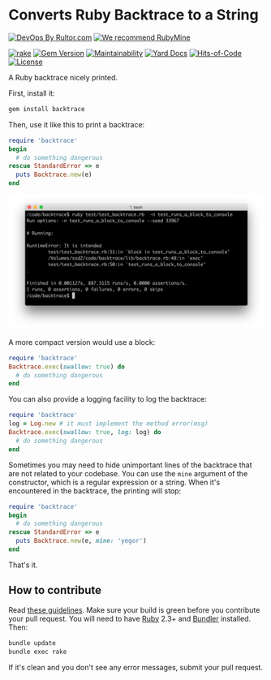 # Converts Ruby Backtrace to a String

[![DevOps By Rultor.com](https://www.rultor.com/b/yegor256/backtrace)](https://www.rultor.com/p/yegor256/backtrace)
[![We recommend RubyMine](https://www.elegantobjects.org/rubymine.svg)](https://www.jetbrains.com/ruby/)

[![rake](https://github.com/yegor256/backtrace/actions/workflows/rake.yml/badge.svg)](https://github.com/yegor256/backtrace/actions/workflows/rake.yml)
[![Gem Version](https://badge.fury.io/rb/backtrace.svg)](https://badge.fury.io/rb/backtrace)
[![Maintainability](https://api.codeclimate.com/v1/badges/0296baf81e86b90fba70/maintainability)](https://codeclimate.com/github/yegor256/backtrace/maintainability)
[![Yard Docs](https://img.shields.io/badge/yard-docs-blue.svg)](https://rubydoc.info/github/yegor256/backtrace/master/frames)
[![Hits-of-Code](https://hitsofcode.com/github/yegor256/backtrace)](https://hitsofcode.com/view/github/yegor256/backtrace)
[![License](https://img.shields.io/badge/license-MIT-green.svg)](https://github.com/yegor256/backtrace/blob/master/LICENSE.txt)

A Ruby backtrace nicely printed.

First, install it:

```bash
gem install backtrace
```

Then, use it like this to print a backtrace:

```ruby
require 'backtrace'
begin
  # do something dangerous
rescue StandardError => e
  puts Backtrace.new(e)
end
```

![screenshot](https://raw.githubusercontent.com/yegor256/backtrace/master/screenshot.png)

A more compact version would use a block:

```ruby
require 'backtrace'
Backtrace.exec(swallow: true) do
  # do something dangerous
end
```

You can also provide a logging facility to log the backtrace:

```ruby
require 'backtrace'
log = Log.new # it must implement the method error(msg)
Backtrace.exec(swallow: true, log: log) do
  # do something dangerous
end
```

Sometimes you may need to hide unimportant lines of the backtrace
that are not related to your codebase. You can use the `mine` argument
of the constructor, which is a regular expression or a string. When it's encountered
in the backtrace, the printing will stop:

```ruby
require 'backtrace'
begin
  # do something dangerous
rescue StandardError => e
  puts Backtrace.new(e, mine: 'yegor')
end
```

That's it.

## How to contribute

Read
[these guidelines](https://www.yegor256.com/2014/04/15/github-guidelines.html).
Make sure your build is green before you contribute
your pull request.
You will need to have [Ruby](https://www.ruby-lang.org/en/) 2.3+ and
[Bundler](https://bundler.io/) installed. Then:

```bash
bundle update
bundle exec rake
```

If it's clean and you don't see any error messages, submit your pull request.
